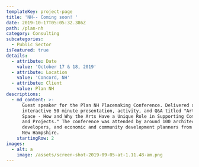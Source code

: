 ```yaml
---
templateKey: project-page
title: 'NH-- Coming soon! '
date: 2019-10-17T05:05:32.386Z
path: /plan-nh
category: Consulting
subcategories:
  - Public Sector
isFeatured: true
details:
  - attribute: Date
    value: 'October 17 & 18, 2019'
  - attribute: Location
    value: 'Concord, NH'
  - attribute: Client
    value: Plan NH
descriptions:
  - md_content: >-
      Guest speaker for the Plan NH Placemaking Conference. Delivered an
      interactive 50 minute presentation, activity, and Q&A titled "Arts and
      Space - How and Why the Arts Have a Unique Role in Supporting Communities
      and Projects." The conference was attended by around 100 architects,
      developers, and economic and community development planners from across
      New Hampshire.
    startingRow: 2
images:
  - alt: a
    image: /assets/screen-shot-2019-09-05-at-1.11.48-am.png
---
```


